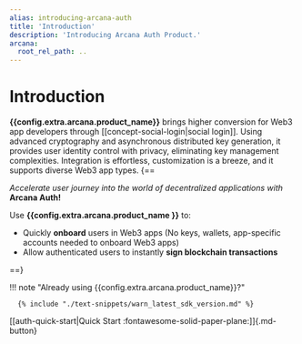 ```yaml
---
alias: introducing-arcana-auth
title: 'Introduction'
description: 'Introducing Arcana Auth Product.'
arcana:
  root_rel_path: ..
---
```


# Introduction

**{{config.extra.arcana.product_name}}** brings higher conversion for Web3 app developers through [[concept-social-login|social login]]. Using advanced cryptography and asynchronous distributed key generation, it provides user identity control with privacy, eliminating key management complexities. Integration is effortless, customization is a breeze, and it supports diverse Web3 app types.
{==

*Accelerate user journey into the world of decentralized applications with* **Arcana Auth!**

Use **{{config.extra.arcana.product_name }}** to:

* Quickly **onboard** users in Web3 apps (No keys, wallets, app-specific accounts needed to onboard Web3 apps)
* Allow authenticated users to instantly **sign blockchain transactions**

==}

!!! note "Already using {{config.extra.arcana.product_name}}?"

      {% include "./text-snippets/warn_latest_sdk_version.md" %}

[[auth-quick-start|Quick Start :fontawesome-solid-paper-plane:]]{.md-button}